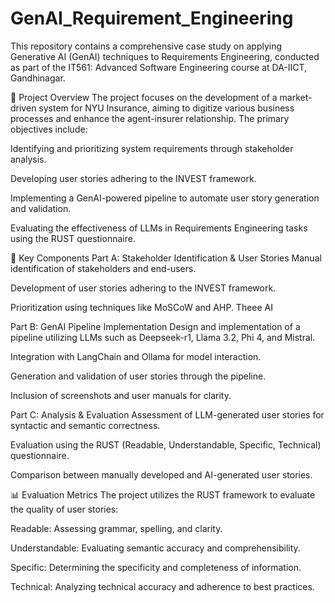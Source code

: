# GenAI_Requirement_Engineering
This repository contains a comprehensive case study on applying Generative AI (GenAI) techniques to Requirements Engineering, conducted as part of the IT561: Advanced Software Engineering course at DA-IICT, Gandhinagar.

📘 Project Overview
The project focuses on the development of a market-driven system for NYU Insurance, aiming to digitize various business processes and enhance the agent-insurer relationship. The primary objectives include:

Identifying and prioritizing system requirements through stakeholder analysis.

Developing user stories adhering to the INVEST framework.

Implementing a GenAI-powered pipeline to automate user story generation and validation.

Evaluating the effectiveness of LLMs in Requirements Engineering tasks using the RUST questionnaire.

📌 Key Components
Part A: Stakeholder Identification & User Stories
Manual identification of stakeholders and end-users.

Development of user stories adhering to the INVEST framework.

Prioritization using techniques like MoSCoW and AHP.
Theee AI

Part B: GenAI Pipeline Implementation
Design and implementation of a pipeline utilizing LLMs such as Deepseek-r1, Llama 3.2, Phi 4, and Mistral.

Integration with LangChain and Ollama for model interaction.

Generation and validation of user stories through the pipeline.

Inclusion of screenshots and user manuals for clarity.

Part C: Analysis & Evaluation
Assessment of LLM-generated user stories for syntactic and semantic correctness.

Evaluation using the RUST (Readable, Understandable, Specific, Technical) questionnaire.

Comparison between manually developed and AI-generated user stories.

📊 Evaluation Metrics
The project utilizes the RUST framework to evaluate the quality of user stories:

Readable: Assessing grammar, spelling, and clarity.

Understandable: Evaluating semantic accuracy and comprehensibility.

Specific: Determining the specificity and completeness of information.

Technical: Analyzing technical accuracy and adherence to best practices.
 
